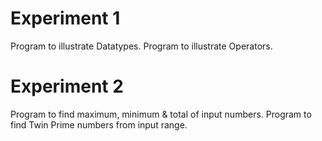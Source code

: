 
# Experiment 1  
Program to illustrate Datatypes.
Program to illustrate Operators.

# Experiment 2 
Program to find maximum, minimum & total of input numbers.
Program to find Twin Prime numbers from input range.
